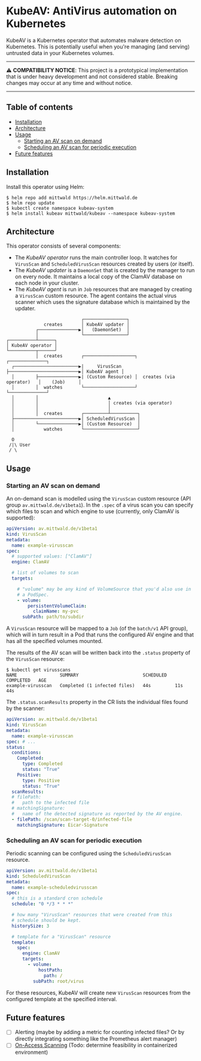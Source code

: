 
# KubeAV: AntiVirus automation on Kubernetes

KubeAV is a Kubernetes operator that automates malware detection on Kubernetes. This is potentially useful when you're managing (and serving) untrusted data in your Kubernetes volumes.

<hr>

:warning: **COMPATIBILITY NOTICE**: This project is a prototypical implementation that is under heavy development and not considered stable. Breaking changes may occur at any time and without notice.

<hr>

## Table of contents

<!-- START doctoc generated TOC please keep comment here to allow auto update -->
<!-- DON'T EDIT THIS SECTION, INSTEAD RE-RUN doctoc TO UPDATE -->


- [Installation](#installation)
- [Architecture](#architecture)
- [Usage](#usage)
  - [Starting an AV scan on demand](#starting-an-av-scan-on-demand)
  - [Scheduling an AV scan for periodic execution](#scheduling-an-av-scan-for-periodic-execution)
- [Future features](#future-features)

<!-- END doctoc generated TOC please keep comment here to allow auto update -->

## Installation

Install this operator using Helm:

```
$ helm repo add mittwald https://helm.mittwald.de
$ helm repo update
$ kubectl create namespace kubeav-system
$ helm install kubeav mittwald/kubeav --namespace kubeav-system
```

## Architecture

This operator consists of several components:

- The _KubeAV operator_ runs the main controller loop. It watches for `VirusScan` and `ScheduledVirusScan` resources created by users (or itself).
- The _KubeAV updater_ is a `DaemonSet` that is created by the manager to run on every node. It maintains a local copy of the ClamAV database on each node in your cluster.
- The _KubeAV agent_ is run in `Job` resources that are managed by creating a `VirusScan` custom resource. The agent contains the actual virus scanner which uses the signature database which is maintained by the updater.

```
                            ┌────────────────┐
              creates       │ KubeAV updater │
           ┌───────────────▶│   (DaemonSet)  │
           │                └────────────────┘
┌──────────┴──────┐
│ KubeAV operator │
└──────────┬──────┘
           │  creates       ┌───────────────────┐                           ┌──────────────┐
  ┌────────────────────────▶|     VirusScan     ├──────────────────────────▶│ KubeAV agent │
  │        ├───────────────▶| (Custom Resource) │  creates (via operator)   │    (Job)     │
  │        │  watches       └───────────────────┘                           └──────────────┘
  │        │                          ▲
  │        │                          │ creates (via operator)
  │        │                          │
  │        │  creates       ┌─────────┴──────────┐
  ├────────────────────────▶│ ScheduledVirusScan │
  │        └───────────────▶│ (Custom Resource)  │
  │           watches       └────────────────────┘

  O
 /|\ User
 / \
```

## Usage

### Starting an AV scan on demand

An on-demand scan is modelled using the `VirusScan` custom resource (API group `av.mittwald.de/v1beta1`). In the `.spec` of a virus scan you can specify which files to scan and which engine to use (currently, only ClamAV is supported):

```yaml
apiVersion: av.mittwald.de/v1beta1
kind: VirusScan
metadata:
  name: example-virusscan
spec:
  # supported values: ["ClamAV"]
  engine: ClamAV

  # list of volumes to scan
  targets:

    # "volume" may be any kind of VolumeSource that you'd also use in
    # a PodSpec.
    - volume:
        persistentVolumeClaim:
          claimName: my-pvc
      subPath: path/to/subdir
```

A `VirusScan` resource will be mapped to a `Job` (of the `batch/v1` API group), which will in turn result in a Pod that runs the configured AV engine and that has all the specified volumes mounted.

The results of the AV scan will be written back into the `.status` property of the `VirusScan` resource:

```console
$ kubectl get virusscans
NAME                SUMMARY                        SCHEDULED   COMPLETED   AGE
example-virusscan   Completed (1 infected files)   44s         11s         44s
```

The `.status.scanResults` property in the CR lists the individual files found by the scanner:

```yaml
apiVersion: av.mittwald.de/v1beta1
kind: VirusScan
metadata:
  name: example-virusscan
spec: # ...
status:
  conditions:
    Completed:
      type: Completed
      status: "True"
    Positive:
      type: Positive
      status: "True"
  scanResults:
  # filePath:
  #   path to the infected file
  # matchingSignature:
  #   name of the detected signature as reported by the AV engine.
  - filePath: /scan/scan-target-0/infected-file
    matchingSignature: Eicar-Signature
```

### Scheduling an AV scan for periodic execution

Periodic scanning can be configured using the `ScheduledVirusScan` resource.

```yaml
apiVersion: av.mittwald.de/v1beta1
kind: ScheduledVirusScan
metadata:
  name: example-scheduledvirusscan
spec:
  # this is a standard cron schedule
  schedule: "0 */3 * * *"

  # how many "VirusScan" resources that were created from this
  # schedule should be kept.
  historySize: 3

  # template for a "VirusScan" resource
  template:
    spec:
      engine: ClamAV
      targets:
        - volume:
            hostPath:
              path: /
          subPath: root/virus
```

For these resources, KubeAV will create new `VirusScan` resources from the configured template at the specified interval.

## Future features

- [ ] Alerting (maybe by adding a metric for counting infected files? Or by directly integrating something like the Prometheus alert manager)
- [ ] [On-Access Scanning](https://www.clamav.net/documents/on-access-scanning) (Todo: determine feasibility in containerized environment)

